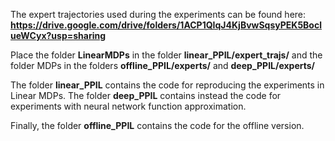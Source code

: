The expert trajectories used during the experiments can be found here: **https://drive.google.com/drive/folders/1ACP1QIqJ4KjBvwSqsyPEK5BoclueWCyx?usp=sharing**

Place the folder **LinearMDPs** in the folder **linear_PPIL/expert_trajs/** and the folder MDPs in the folders **offline_PPIL/experts/** and **deep_PPIL/experts/**


The folder **linear_PPIL** contains the code for reproducing the experiments in Linear MDPs. The folder **deep_PPIL** contains instead the code for experiments with neural network function approximation.

Finally, the folder **offline_PPIL** contains the code for the offline version.

 